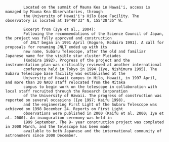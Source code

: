 
            Located on the summit of Mauna Kea in Hawai'i, access is managed by Mauna Kea Observatories, through
            the University of Hawai'i's Hilo Base Facility. The observatory is located at 19°49'33" N, 155°28'35" W.
            
            Excerpt from (Iye et al., 2004):
            Following the recommendations of the Science Council of Japan, the project was fully approved and construction 
            of JNLT began in 1991 April (Kogure, Kodaira 1991). A call for proposals for renaming JNLT ended up with its 
            new name, Subaru Telescope, after the old and familiar Japanese name for the visible star cluster Pleiades 
            (Kodaira 1992). Progress of the project and the instrumentation plan was critically reviewed at another international 
            conference held in Tokyo in 1994 (Iye, Nishimura 1995). The Subaru Telescope base facility was established at the 
            University of Hawaii campus in Hilo, Hawaii, in 1997 April, and more than 20 NAOJ staff relocated from the Mitaka 
            campus to begin work on the telescope in collaboration with local staff recruited through the Research Corporation 
            of the University of Hawaii. The progress of construction was reported on several occasions (Iye 1997; Kaifu 1998), 
            and the engineering First Light of the Subaru Telescope was achieved on 1998 December 24. Reports on First Light 
            observations were published in 2000 (Kaifu et al. 2000; Iye et al. 2000). An inauguration ceremony was held in 
            1999 September. The 9- year construction project was completed in 2000 March, and the telescope has been made 
            available to both Japanese and the international community of astronomers since 2000 December.
        